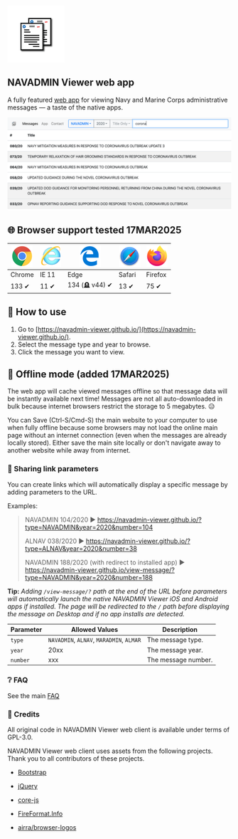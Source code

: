[![NAVADMIN Viewer icon](https://raw.githubusercontent.com/navadmin-viewer/recognizer/master/assets/Icon128.png)](https://apps.apple.com/us/app/navadmin-viewer/id1345135985)

## NAVADMIN Viewer web app

A fully featured [web app](https://navadmin-viewer.github.io/) for viewing Navy and Marine Corps administrative messages — a taste of the native apps.

[![NAVADMIN Viewer web screenshot](https://raw.githubusercontent.com/navadmin-viewer/navadmin-viewer.github.io/master/assets/navadmin-viewer-web-screenshot.png)](https://navadmin-viewer.github.io/)

## 🌐 Browser support tested 17MAR2025

![Chrome](https://raw.githubusercontent.com/navadmin-viewer/navadmin-viewer.github.io/master/assets/browser-logos/chrome_48x48.png) | ![IE 11](https://raw.githubusercontent.com/navadmin-viewer/navadmin-viewer.github.io/master/assets/browser-logos/internet-explorer_9-11_48x48.png) | ![Edge](https://raw.githubusercontent.com/navadmin-viewer/navadmin-viewer.github.io/master/assets/browser-logos/edge_12-18_48x48.png) | ![Safari](https://raw.githubusercontent.com/navadmin-viewer/navadmin-viewer.github.io/master/assets/browser-logos/safari_48x48.png)| ![Firefox](https://raw.githubusercontent.com/navadmin-viewer/navadmin-viewer.github.io/master/assets/browser-logos/firefox_48x48.png) |
--- | --- | --- | --- | --- |
 Chrome | IE 11 | Edge | Safari | Firefox |
 133 ✔ | 11 ✔ | 134 (🪦 v44) ✔ | 13 ✔ | 75 ✔ |

## 📝 How to use

1. Go to [https://navadmin-viewer.github.io/](https://navadmin-viewer.github.io/).
2. Select the message type and year to browse.
3. Click the message you want to view.

## 📡 Offline mode (added 17MAR2025)

The web app will cache viewed messages offline so that message data will be instantly available next time! Messages are not all auto-downloaded in bulk because internet browsers restrict the storage to 5 megabytes. 😥

You can Save (Ctrl-S/Cmd-S) the main website to your computer to use when fully offline because some browsers may not load the online main page without an internet connection (even when the messages are already locally stored). Either save the main site locally or don't navigate away to another website while away from internet.

### 🔗 Sharing link parameters

You can create links which will automatically display a specific message by adding parameters to the URL. 

Examples:
> NAVADMIN 104/2020 ▶ https://navadmin-viewer.github.io/?type=NAVADMIN&year=2020&number=104
> 
> ALNAV 038/2020 ▶ https://navadmin-viewer.github.io/?type=ALNAV&year=2020&number=38
> 
> NAVADMIN 188/2020 (with redirect to installed app) ▶ https://navadmin-viewer.github.io/view-message/?type=NAVADMIN&year=2020&number=188

**Tip:**
*Adding `/view-message/?` path at the end of the URL before parameters will automatically launch the native NAVADMIN Viewer iOS and Android apps if installed. The page will be redirected to the `/` path before displaying the message on Desktop and if no app installs are detected.*

Parameter | Allowed Values | Description |
--- | --- | --- |
`type` | `NAVADMIN`, `ALNAV`, `MARADMIN`, `ALMAR` | The message type. |
`year` | 20xx | The message year. |
`number` | xxx | The message number. |

### ❔ FAQ

See the main [FAQ](https://github.com/navadmin-viewer/?view_as=public)

### 🎉 Credits

All original code in NAVADMIN Viewer web client is available under terms of GPL-3.0.

NAVADMIN Viewer web client uses assets from the following projects. Thank you to all contributors of these projects.

- [Bootstrap](https://getbootstrap.com)

- [jQuery](https://jquery.com)

- [core-js](https://github.com/zloirock/core-js)

- [FireFormat.Info](https://www.fileformat.info/)

- [airra/browser-logos](https://github.com/alrra/browser-logos)
